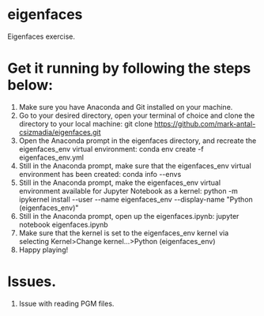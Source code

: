 # eigenfaces
Eigenfaces exercise.

# Get it running by following the steps below:
1. Make sure you have Anaconda and Git installed on your machine.
2. Go to your desired directory, open your terminal of choice and clone the directory to your local machine: git clone https://github.com/mark-antal-csizmadia/eigenfaces.git
3. Open the Anaconda prompt in the eigenfaces directory, and recreate the eigenfaces_env virtual environment: conda env create -f eigenfaces_env.yml
5. Still in the Anaconda prompt, make sure that the eigenfaces_env virtual environment has been created: conda info --envs
6. Still in the Anaconda prompt, make the eigenfaces_env virtual environment available for 
Jupyter Notebook as a kernel: python -m ipykernel install --user --name eigenfaces_env --display-name "Python (eigenfaces_env)"
7. Still in the Anaconda prompt, open up the eigenfaces.ipynb: jupyter notebook eigenfaces.ipynb
8. Make sure that the kernel is set to the eigenfaces_env kernel via selecting Kernel>Change kernel...>Python (eigenfaces_env)
9. Happy playing!

# Issues.
1. Issue with reading PGM files.
